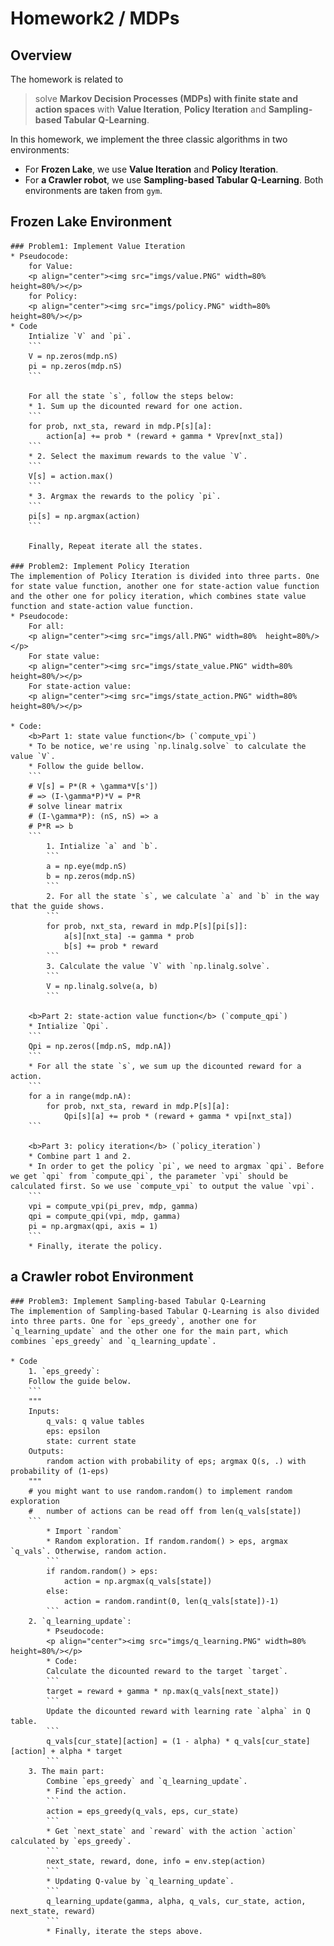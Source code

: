 # Homework2 / MDPs

## Overview
The homework is related to 
> solve <b>Markov Decision Processes (MDPs) with finite state and action spaces</b> with <b>Value Iteration</b>, <b>Policy Iteration</b> and <b>Sampling-based Tabular Q-Learning</b>. 

In this homework, we implement the three classic algorithms in two environments: 
* For <b>Frozen Lake</b>, we use <b>Value Iteration</b> and <b>Policy Iteration</b>. 
* For <b>a Crawler robot</b>, we use <b>Sampling-based Tabular Q-Learning</b>.
Both environments are taken from `gym`.

## Frozen Lake Environment


	### Problem1: Implement Value Iteration
	* Pseudocode:
		for Value:
		<p align="center"><img src="imgs/value.PNG" width=80%  height=80%/></p>
		for Policy:
		<p align="center"><img src="imgs/policy.PNG" width=80%  height=80%/></p>
	* Code
		Intialize `V` and `pi`.
		```
		V = np.zeros(mdp.nS)
        pi = np.zeros(mdp.nS)
		```
		
		For all the state `s`, follow the steps below:
		* 1. Sum up the dicounted reward for one action.		
		```
		for prob, nxt_sta, reward in mdp.P[s][a]:
            action[a] += prob * (reward + gamma * Vprev[nxt_sta])
		```
		* 2. Select the maximum rewards to the value `V`.
		```
		V[s] = action.max()
		```
		* 3. Argmax the rewards to the policy `pi`.
		```
		pi[s] = np.argmax(action)
		```
		
		Finally, Repeat iterate all the states.
		
	### Problem2: Implement Policy Iteration
	The implemention of Policy Iteration is divided into three parts. One for state value function, another one for state-action value function and the other one for policy iteration, which combines state value function and state-action value function. 
	* Pseudocode:
		For all:
		<p align="center"><img src="imgs/all.PNG" width=80%  height=80%/></p>
		For state value:
		<p align="center"><img src="imgs/state_value.PNG" width=80%  height=80%/></p>
		For state-action value:
		<p align="center"><img src="imgs/state_action.PNG" width=80%  height=80%/></p>
	
	* Code:
		<b>Part 1: state value function</b> (`compute_vpi`)
		* To be notice, we're using `np.linalg.solve` to calculate the value `V`.
		* Follow the guide bellow.
		```
		# V[s] = P*(R + \gamma*V[s'])
		# => (I-\gamma*P)*V = P*R
		# solve linear matrix
		# (I-\gamma*P): (nS, nS) => a
		# P*R => b
		```
			1. Intialize `a` and `b`.
			```
			a = np.eye(mdp.nS)
			b = np.zeros(mdp.nS)
			```
			2. For all the state `s`, we calculate `a` and `b` in the way that the guide shows.
			```
			for prob, nxt_sta, reward in mdp.P[s][pi[s]]:            
				a[s][nxt_sta] -= gamma * prob
				b[s] += prob * reward
			```
			3. Calculate the value `V` with `np.linalg.solve`.
			```
			V = np.linalg.solve(a, b)
			```
			
		<b>Part 2: state-action value function</b> (`compute_qpi`)
		* Intialize `Qpi`.
		```
		Qpi = np.zeros([mdp.nS, mdp.nA])
		```
		* For all the state `s`, we sum up the dicounted reward for a action.
		```
		for a in range(mdp.nA):
            for prob, nxt_sta, reward in mdp.P[s][a]:
                Qpi[s][a] += prob * (reward + gamma * vpi[nxt_sta])
		```
		
		<b>Part 3: policy iteration</b> (`policy_iteration`)
		* Combine part 1 and 2.
		* In order to get the policy `pi`, we need to argmax `qpi`. Before we get `qpi` from `compute_qpi`, the parameter `vpi` should be calculated first. So we use `compute_vpi` to output the value `vpi`. 
		```
		vpi = compute_vpi(pi_prev, mdp, gamma)
        qpi = compute_qpi(vpi, mdp, gamma)
        pi = np.argmax(qpi, axis = 1)
		```
		* Finally, iterate the policy.
		
## a Crawler robot Environment

	### Problem3: Implement Sampling-based Tabular Q-Learning
	The implemention of Sampling-based Tabular Q-Learning is also divided into three parts. One for `eps_greedy`, another one for `q_learning_update` and the other one for the main part, which combines `eps_greedy` and `q_learning_update`.
	
	* Code
		1. `eps_greedy`:
		Follow the guide below.
		```
		"""
		Inputs:
			q_vals: q value tables
			eps: epsilon
			state: current state
		Outputs:
			random action with probability of eps; argmax Q(s, .) with probability of (1-eps)
		"""
		# you might want to use random.random() to implement random exploration
		#   number of actions can be read off from len(q_vals[state])
		```
			* Import `random`
			* Random exploration. If random.random() > eps, argmax `q_vals`. Otherwise, random action.
			```
			if random.random() > eps:
				action = np.argmax(q_vals[state])
			else:
				action = random.randint(0, len(q_vals[state])-1)
			```
		2. `q_learning_update`:
			* Pseudocode:
			<p align="center"><img src="imgs/q_learning.PNG" width=80%  height=80%/></p>
			* Code:
			Calculate the dicounted reward to the target `target`.
			```
			target = reward + gamma * np.max(q_vals[next_state])
			```
			Update the dicounted reward with learning rate `alpha` in Q table.
			```
			q_vals[cur_state][action] = (1 - alpha) * q_vals[cur_state][action] + alpha * target
			```
		3. The main part:
			Combine `eps_greedy` and `q_learning_update`.
			* Find the action.
			```
			action = eps_greedy(q_vals, eps, cur_state)
			```
			* Get `next_state` and `reward` with the action `action` calculated by `eps_greedy`.			
			```			
			next_state, reward, done, info = env.step(action)  
			```
			* Updating Q-value by `q_learning_update`.
			```
			q_learning_update(gamma, alpha, q_vals, cur_state, action, next_state, reward)
			```
			* Finally, iterate the steps above.